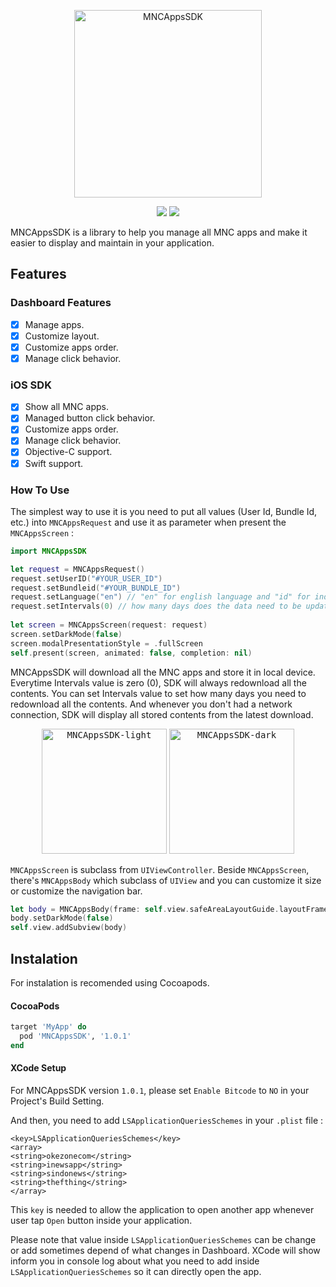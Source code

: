 <p align="center">
<img src="https://i.postimg.cc/rsQ0LjjS/ic-Mnc-Apps.png" alt="MNCAppsSDK" title="MNCAppsSDK" width="300"/>
</p>

<p align="center">
<a href="https://cocoapods.org/pods/MNCAppsSDK"><img src="https://img.shields.io/cocoapods/v/MNCAppsSDK.svg?style=flat"></a>
<a href="https://cocoapods.org/pods/MNCAppsSDK"><img src="https://img.shields.io/cocoapods/p/MNCAppsSDK.svg?style=flat"></a>
</p>

MNCAppsSDK is a library to help you manage all MNC apps and make it easier to display and maintain in your application.

## Features
### Dashboard Features

- [x] Manage apps.
- [x] Customize layout.
- [x] Customize apps order.
- [x] Manage click behavior.

### iOS SDK

- [x] Show all MNC apps.
- [x] Managed button click behavior.
- [x] Customize apps order.
- [x] Manage click behavior.
- [x] Objective-C support.
- [x] Swift support.

### How To Use

The simplest way to use it is you need to put all values (User Id, Bundle Id, etc.) into `MNCAppsRequest` and use it as parameter when present the `MNCAppsScreen` :

```swift
import MNCAppsSDK

let request = MNCAppsRequest()
request.setUserID("#YOUR_USER_ID")
request.setBundleid("#YOUR_BUNDLE_ID")
request.setLanguage("en") // "en" for english language and "id" for indonesia language
request.setIntervals(0) // how many days does the data need to be updated
        
let screen = MNCAppsScreen(request: request)
screen.setDarkMode(false)
screen.modalPresentationStyle = .fullScreen
self.present(screen, animated: false, completion: nil)
```

MNCAppsSDK will download all the MNC apps and store it in local device. Everytime Intervals value is zero (0), SDK will always redownload all the contents.
You can set Intervals value to set how many days you need to redownload all the contents. And whenever you don't had a network connection, SDK will display all stored contents from the latest download.

<p align="center">
<kbd><img src="https://i.postimg.cc/bYBp44Hm/light.png" alt="MNCAppsSDK-light" title="MNCAppsSDK-light" width="200"/></kbd>
<kbd><img src="https://i.postimg.cc/DwqWv7xv/dark.png" alt="MNCAppsSDK-dark" title="MNCAppsSDK-dark" width="200"/></kbd>
</p>

`MNCAppsScreen` is subclass from `UIViewController`. Beside `MNCAppsScreen`, there's `MNCAppsBody` which subclass of `UIView` and you can customize it size or customize the navigation bar.

```swift
let body = MNCAppsBody(frame: self.view.safeAreaLayoutGuide.layoutFrame, andRequest: request)
body.setDarkMode(false)
self.view.addSubview(body)
```

## Instalation

For instalation is recomended using Cocoapods.

#### CocoaPods

```ruby
target 'MyApp' do
  pod 'MNCAppsSDK', '1.0.1'
end
```

#### XCode Setup

For MNCAppsSDK version `1.0.1`, please set `Enable Bitcode` to `NO` in your Project's Build Setting.

And then, you need to add `LSApplicationQueriesSchemes` in your `.plist` file :

```
<key>LSApplicationQueriesSchemes</key>
<array>
<string>okezonecom</string>
<string>inewsapp</string>
<string>sindonews</string>
<string>thefthing</string>
</array> 
```

This `key` is needed to allow the application to open another app whenever user tap `Open` button inside your application.

Please note that value inside `LSApplicationQueriesSchemes` can be change or add sometimes depend of what changes in Dashboard. 
XCode will show inform you in console log about what you need to add inside `LSApplicationQueriesSchemes` so it can directly open the app.
